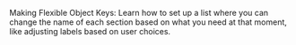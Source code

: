 Making Flexible Object Keys: Learn how to set up a list where you can change the name of each section based on what you need at that moment, like adjusting labels based on user choices.